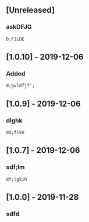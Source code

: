 
## [Unreleased]
### askDFJG
    D;FJLDE

## [1.0.10] - 2019-12-06
### Added
    d;gvldfjf';

## [1.0.9] - 2019-12-06
### dlghk
    dd;flkn

## [1.0.7] - 2019-12-06
### sdf;lm
    df;lgkih

## [1.0.0] - 2019-11-28
### sdfd
